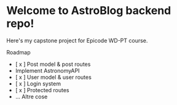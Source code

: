 # Welcome to AstroBlog backend repo!

Here's my capstone project for Epicode WD-PT course.

Roadmap
- [ x ] Post model & post routes
-   Implement AstronomyAPI
- [ x ] User model & user routes
- [ x ] Login system
- [ x ] Protected routes
- ... Altre cose
